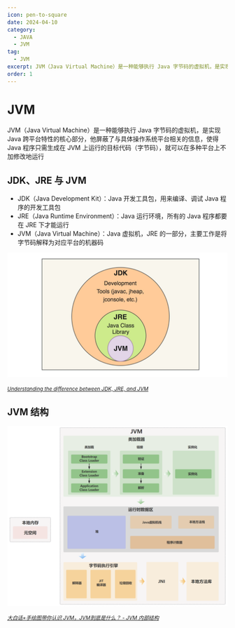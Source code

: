 ```yaml
---
icon: pen-to-square
date: 2024-04-10
category:
  - JAVA
  - JVM
tag:
  - JVM
excerpt: JVM（Java Virtual Machine）是一种能够执行 Java 字节码的虚拟机，是实现 Java 跨平台特性的核心部分，他屏蔽了与具体操作系统平台相关的信息，使得 Java 程序只需生成在 JVM 上运行的目标代码（字节码），就可以在多种平台上不加修改地运行
order: 1
---
```


# JVM

JVM（Java Virtual Machine）是一种能够执行 Java 字节码的虚拟机，是实现 Java 跨平台特性的核心部分，他屏蔽了与具体操作系统平台相关的信息，使得 Java 程序只需生成在 JVM 上运行的目标代码（字节码），就可以在多种平台上不加修改地运行

## JDK、JRE 与 JVM

- JDK（Java Development Kit）：Java 开发工具包，用来编译、调试 Java 程序的开发工具包
- JRE（Java Runtime Environment）：Java 运行环境，所有的 Java 程序都要在 JRE 下才能运行
- JVM（Java Virtual Machine）：Java 虚拟机，JRE 的一部分，主要工作是将字节码解释为对应平台的机器码

![](./md.assets/jdk_jre_jvm.jpg)

<small>*[Understanding the difference between JDK, JRE, and JVM](https://www.boardinfinity.com/blog/understanding-the-difference-between-jdk-jre-and-jvm/)*</small>

## JVM 结构

![](./md.assets/jvm.png)

<small>*[大白话+手绘图带你认识 JVM，JVM到底是什么？ - JVM 内部结构](https://javabetter.cn/jvm/what-is-jvm.html)*</small>
